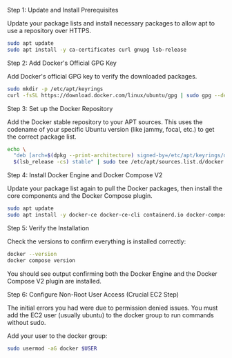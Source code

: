 Step 1: Update and Install Prerequisites

Update your package lists and install necessary packages to allow apt to use a repository over HTTPS.
```bash
sudo apt update
sudo apt install -y ca-certificates curl gnupg lsb-release
```

Step 2: Add Docker's Official GPG Key

Add Docker's official GPG key to verify the downloaded packages.
```bash
sudo mkdir -p /etc/apt/keyrings
curl -fsSL https://download.docker.com/linux/ubuntu/gpg | sudo gpg --dearmor -o /etc/apt/keyrings/docker.gpg
```

Step 3: Set up the Docker Repository

Add the Docker stable repository to your APT sources. This uses the codename of your specific Ubuntu version (like jammy, focal, etc.) to get the correct package list.
```bash
echo \
  "deb [arch=$(dpkg --print-architecture) signed-by=/etc/apt/keyrings/docker.gpg] https://download.docker.com/linux/ubuntu \
  $(lsb_release -cs) stable" | sudo tee /etc/apt/sources.list.d/docker.list > /dev/null
```

Step 4: Install Docker Engine and Docker Compose V2

Update your package list again to pull the Docker packages, then install the core components and the Docker Compose plugin.
```bash
sudo apt update
sudo apt install -y docker-ce docker-ce-cli containerd.io docker-compose-plugin
```

Step 5: Verify the Installation

Check the versions to confirm everything is installed correctly:
```bash
docker --version
docker compose version
```

You should see output confirming both the Docker Engine and the Docker Compose V2 plugin are installed.

Step 6: Configure Non-Root User Access (Crucial EC2 Step)

The initial errors you had were due to permission denied issues. You must add the EC2 user (usually ubuntu) to the docker group to run commands without sudo.

  Add your user to the docker group:
  ```bash
  sudo usermod -aG docker $USER
  ```